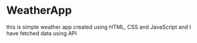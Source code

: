 # WeatherApp
this is simple weather app created using HTML, CSS and JavaScript and I have fetched data using API
